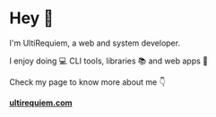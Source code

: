 # Hey 👋

I'm UltiRequiem, a web and system developer.

I enjoy doing :computer: CLI tools, libraries :books: and web apps :unicorn:

Check my page to know more about me 👇

**[ultirequiem.com](https://ultirequiem.com)**
